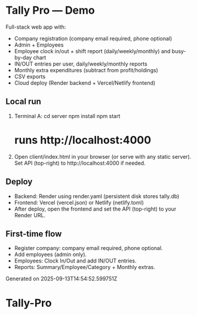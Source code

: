 # Tally Pro — Demo

Full-stack web app with:
- Company registration (company email required, phone optional)
- Admin + Employees
- Employee clock in/out + shift report (daily/weekly/monthly) and busy-by-day chart
- IN/OUT entries per user, daily/weekly/monthly reports
- Monthly extra expenditures (subtract from profit/holdings)
- CSV exports
- Cloud deploy (Render backend + Vercel/Netlify frontend)

## Local run
1) Terminal A:
   cd server
   npm install
   npm start
   # runs http://localhost:4000

2) Open client/index.html in your browser (or serve with any static server).
   Set API (top-right) to http://localhost:4000 if needed.

## Deploy
- Backend: Render using render.yaml (persistent disk stores tally.db)
- Frontend: Vercel (vercel.json) or Netlify (netlify.toml)
- After deploy, open the frontend and set the API (top-right) to your Render URL.

## First-time flow
- Register company: company email required, phone optional.
- Add employees (admin only).
- Employees: Clock In/Out and add IN/OUT entries.
- Reports: Summary/Employee/Category + Monthly extras.

Generated on 2025-09-13T14:54:52.599751Z
# Tally-Pro
